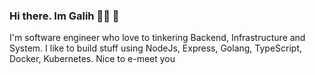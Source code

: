 ### Hi there. Im Galih 👨‍💻 👋

I'm software engineer who love to tinkering Backend, Infrastructure and System. I like to build stuff using NodeJs, Express, Golang, TypeScript, Docker, Kubernetes.
Nice to e-meet you
